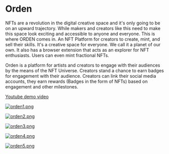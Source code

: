 # Orden 

NFTs are a revolution in the digital creative space and it's only going to be on an upward trajectory. While makers and creators like this need to make this space look exciting and accessible to anyone and everyone. This is where ORDEN comes in. An NFT Platform for creators to create, mint, and sell their skills. It's a creative space for everyone. We call it a planet of our own. It also has a browser extension that acts as an explorer for NFT enthusiasts. Users can even mint fractional NFTs.


Orden is a platform for artists and creators to engage with their audiences by the means of the NFT Universe.
Creators stand a chance to earn badges for engagement with their audience. Creators can link their social media accounts, they earn rewards (Badges in the form of NFTs) based on engagement and other milestones.

[Youtube demo video](https://www.youtube.com/watch?v=GVCe1xHgUU0)

[![orden1.png](https://i.postimg.cc/6qmWtWr0/orden1.png)](https://postimg.cc/wRD8kdby)

[![orden2.png](https://i.postimg.cc/6qmWtWr0/orden2.png)](https://postimg.cc/wRD8kdby)

[![orden3.png](https://i.postimg.cc/6qmWtWr0/orden3.png)](https://postimg.cc/wRD8kdby)

[![orden4.png](https://i.postimg.cc/6qmWtWr0/orden4.png)](https://postimg.cc/wRD8kdby)

[![orden5.png](https://i.postimg.cc/6qmWtWr0/orden5.png)](https://postimg.cc/wRD8kdby)
